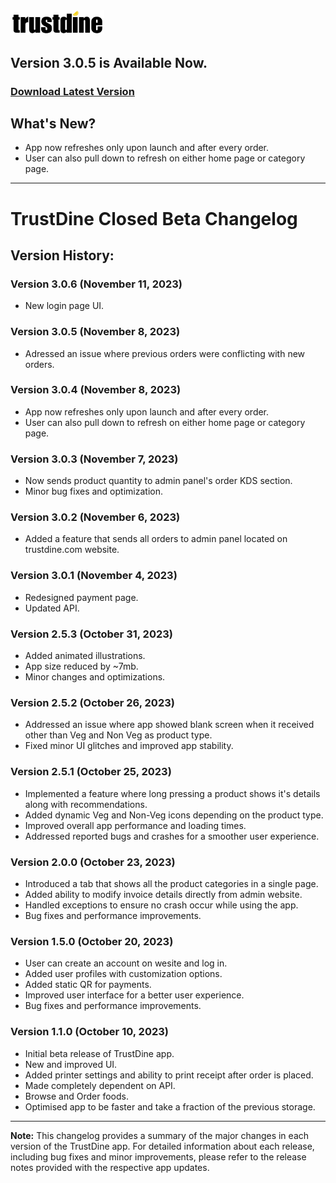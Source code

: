 <img src="../assets/trustdine_logo.png" alt="TrustDine Logo" width="150px"/>

## Version 3.0.5 is Available Now.
### [Download Latest Version](https://github.com/MdShahnawazSheikh/trustdine-closed-beta/raw/main/release/latest-build.apk)

## What's New?
- App now refreshes only upon launch and after every order.
- User can also pull down to refresh on either home page or category page.

---
# TrustDine Closed Beta Changelog
## Version History:

### Version 3.0.6 (November 11, 2023)
- New login page UI.

### Version 3.0.5 (November 8, 2023)
- Adressed an issue where previous orders were conflicting with new orders.

### Version 3.0.4 (November 8, 2023)
- App now refreshes only upon launch and after every order.
- User can also pull down to refresh on either home page or category page.

### Version 3.0.3 (November 7, 2023)
- Now sends product quantity to admin panel's order KDS section.
- Minor bug fixes and optimization.

### Version 3.0.2 (November 6, 2023)
- Added a feature that sends all orders to admin panel located on trustdine.com website.

### Version 3.0.1 (November 4, 2023)
- Redesigned payment page.
- Updated API.

### Version 2.5.3 (October 31, 2023)
- Added animated illustrations.
- App size reduced by ~7mb.
- Minor changes and optimizations.

### Version 2.5.2 (October 26, 2023)
- Addressed an issue where app showed blank screen when it received other than Veg and Non Veg as product type.
- Fixed minor UI glitches and improved app stability.

### Version 2.5.1 (October 25, 2023)
- Implemented a feature where long pressing a product shows it's details along with recommendations.
- Added dynamic Veg and Non-Veg icons depending on the product type.
- Improved overall app performance and loading times.
- Addressed reported bugs and crashes for a smoother user experience.

### Version 2.0.0 (October 23, 2023)
- Introduced a tab that shows all the product categories in a single page.
- Added ability to modify invoice details directly from admin website.
- Handled exceptions to ensure no crash occur while using the app.
- Bug fixes and performance improvements.

### Version 1.5.0 (October 20, 2023)
- User can create an account on wesite and log in.
- Added user profiles with customization options.
- Added static QR for payments.
- Improved user interface for a better user experience.
- Bug fixes and performance improvements.

### Version 1.1.0 (October 10, 2023)
- Initial beta release of TrustDine app.
- New and improved UI.
- Added printer settings and ability to print receipt after order is placed.
- Made completely dependent on API.
- Browse and Order foods.
- Optimised app to be faster and take a fraction of the previous storage.

---

**Note:** This changelog provides a summary of the major changes in each version of the TrustDine app. For detailed information about each release, including bug fixes and minor improvements, please refer to the release notes provided with the respective app updates.